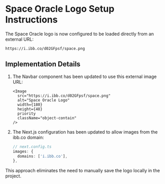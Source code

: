 # Space Oracle Logo Setup Instructions

The Space Oracle logo is now configured to be loaded directly from an external URL:

```
https://i.ibb.co/d02GFpsf/space.png
```

## Implementation Details

1. The Navbar component has been updated to use this external image URL:
   ```tsx
   <Image 
     src="https://i.ibb.co/d02GFpsf/space.png" 
     alt="Space Oracle Logo" 
     width={180} 
     height={48} 
     priority
     className="object-contain"
   />
   ```

2. The Next.js configuration has been updated to allow images from the ibb.co domain:
   ```ts
   // next.config.ts
   images: {
     domains: ['i.ibb.co'],
   },
   ```

This approach eliminates the need to manually save the logo locally in the project. 